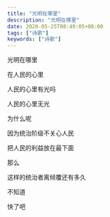 ```yaml
---
title: "光明在哪里"
description: "光明在哪里"
date: 2020-05-25T08:49:05+08:00
tags: ["诗歌"]
keywords: ["诗歌"]
---
```


光明在哪里

在人民的心里

人民的心里有光吗

人民的心里无光

为什么呢

因为统治阶级不关心人民

把人民的利益放在最下面

那么

这样的统治者离倾覆还有多久

不知道

快了吧

